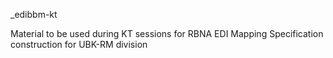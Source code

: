_edibbm-kt

Material to be used during KT sessions for RBNA EDI Mapping Specification construction for UBK-RM division